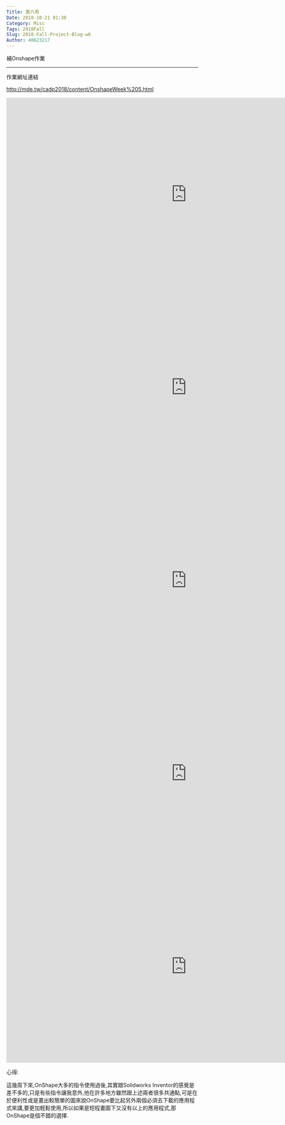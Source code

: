 ```yaml
---
Title: 第六周
Date: 2018-10-21 01:30
Category: Misc
Tags: 2018Fall
Slug: 2018-Fall-Project-Blog-w6
Author: 40623217
---
```


補Onshape作業

<!-- PELICAN_END_SUMMARY -->
----

作業網址連結

http://mde.tw/cadp2018/content/OnshapeWeek%205.html

<iframe width="945" height="507" src="https://www.youtube.com/embed/x5AfvpB8J38" frameborder="0" allow="autoplay; encrypted-media" allowfullscreen></iframe>

<iframe width="945" height="507" src="https://www.youtube.com/embed/bIby9py7sXA" frameborder="0" allow="autoplay; encrypted-media" allowfullscreen></iframe>

<iframe width="945" height="507" src="https://www.youtube.com/embed/3txAvU_bZ4w" frameborder="0" allow="autoplay; encrypted-media" allowfullscreen></iframe>

<iframe width="945" height="507" src="https://www.youtube.com/embed/pUuJbsnGAvQ" frameborder="0" allow="autoplay; encrypted-media" allowfullscreen></iframe>

<iframe width="945" height="507" src="https://www.youtube.com/embed/ZtkguZCZdIU" frameborder="0" allow="autoplay; encrypted-media" allowfullscreen></iframe>

心得: 

這幾周下來,OnShape大多的指令使用過後,其實跟Solidworks Inventor的感覺是差不多的,只是有些指令讓我意外,他在許多地方雖然跟上述兩者很多共通點,可是在於便利性或是畫出較簡單的圖來說OnShape要比起另外兩個必須去下載的應用程式來講,要更加輕鬆使用,所以如果是短程畫圖下又沒有以上的應用程式,那OnShape是個不錯的選擇.

